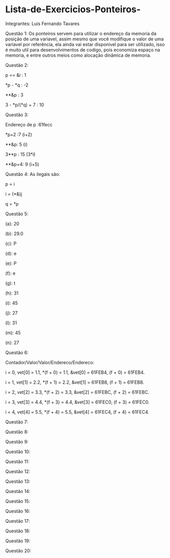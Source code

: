# Lista-de-Exercicios-Ponteiros-

Integrantes: Luis Fernando Tavares

Questão 1:
Os ponteiros servem para utilizar o endereço da memoria da posição de uma variavel, assim mesmo que você modifique o valor de uma variavel por referência, ela ainda vai estar disponivel para ser utilizado, isso é muito util para desenvolvimentos de codigo, pois economiza espaço na memoria, e entre outros meios como alocação dinâmica de memoria.

Questão 2:

p == &i : 1

*p - *q : -2

**&p : 3

3 - *p/(*q) + 7 : 10

Questão 3:

Endereço de p :61fecc

*p+2 :7 (i+2)

**&p: 5 (i)

3**p : 15 (3*i)

**&p+4: 9 (i+5)

Questão 4:
As ilegais são:

p = i

i = (*&)j

q = *p

Questão 5:

(a): 20

(b): 29.0

(c): P

(d): e

(e): P

(f): e

(g): t

(h): 31

(i): 45

(j): 27

(l): 31

(m): 45

(n): 27

Questão 6:

Contador/Valor/Valor/Endereco/Endereco:

i = 0,
vet[0] = 1.1,
*(f + 0) = 1.1,
&vet[0] = 61FEB4,
(f + 0) = 61FEB4.

i = 1,
vet[1] = 2.2,
*(f + 1) = 2.2,
&vet[1] = 61FEB8,
(f + 1) = 61FEB8.

i = 2,
vet[2] = 3.3,
*(f + 2) = 3.3,
&vet[2] = 61FEBC,
(f + 2) = 61FEBC.

i = 3,
vet[3] = 4.4,
*(f + 3) = 4.4,
&vet[3] = 61FEC0,
(f + 3) = 61FEC0.

i = 4,
vet[4] = 5.5,
*(f + 4) = 5.5,
&vet[4] = 61FEC4,
(f + 4) = 61FEC4.

Questão 7:



Questão 8:

Questão 9:

Questão 10:

Questão 11:

Questão 12:

Questão 13:

Questão 14:

Questão 15:

Questão 16:

Questão 17:

Questão 18:

Questão 19:

Questão 20:
